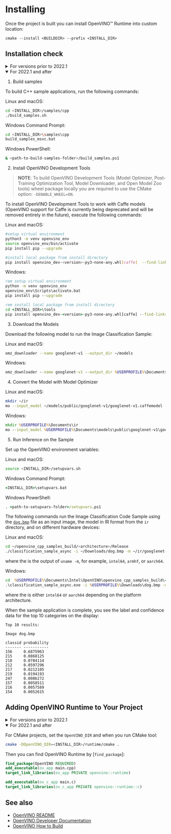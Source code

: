 # Installing

Once the project is built you can install OpenVINO™ Runtime into custom location:

```
cmake --install <BUILDDIR> --prefix <INSTALL_DIR>
```

## Installation check

<details>
<summary>For versions prior to 2022.1</summary>
<p>

1. Obtaining Open Model Zoo tools and models

To have the ability to run samples and demos, you need to clone the Open Model Zoo repository and copy the folder under `./deployment_tools` to your install directory:

```
git clone https://github.com/openvinotoolkit/open_model_zoo.git
cmake -E copy_directory ./open_model_zoo/ <INSTALL_DIR>/deployment_tools/open_model_zoo/
```

2. Adding OpenCV to your environment

Open Model Zoo samples use OpenCV functionality to load images. To use it for demo builds you need to provide the path to your OpenCV custom build by setting `OpenCV_DIR` environment variable and add path OpenCV libraries to the `LD_LIBRARY_PATH (Linux)` or `PATH (Windows)` variable before running demos.

Linux:
```sh
export LD_LIBRARY_PATH=/path/to/opencv_install/lib/:$LD_LIBRARY_PATH
export OpenCV_DIR=/path/to/opencv_install/cmake
```

Windows:
```sh
set PATH=\path\to\opencv_install\bin\;%PATH%
set OpenCV_DIR=\path\to\opencv_install\cmake
```

3. Running demo

To check your installation go to the demo directory and run Classification Demo:

Linux and macOS:
```sh
cd <INSTALL_DIR>/deployment_tools/demo
./demo_squeezenet_download_convert_run.sh
```

Windows:
```sh
cd <INSTALL_DIR>\deployment_tools\demo
demo_squeezenet_download_convert_run.bat
```

Result:
```
Top 10 results:

Image <INSTALL_DIR>/deployment_tools/demo/car.png

classid probability label
------- ----------- -----
817     0.6853030   sports car, sport car
479     0.1835197   car wheel
511     0.0917197   convertible
436     0.0200694   beach wagon, station wagon, wagon, estate car, beach waggon, station waggon, waggon
751     0.0069604   racer, race car, racing car
656     0.0044177   minivan
717     0.0024739   pickup, pickup truck
581     0.0017788   grille, radiator grille
468     0.0013083   cab, hack, taxi, taxicab
661     0.0007443   Model T

[ INFO ] Execution successful
```

</p>
</details>


<details open>
<summary> For 2022.1 and after</summary>
<p>

1. Build samples

To build C++ sample applications, run the following commands:

Linux and macOS:
```sh
cd <INSTALL_DIR>/samples/cpp
./build_samples.sh
```

Windows Command Prompt:
```sh
cd <INSTALL_DIR>\samples\cpp
build_samples_msvc.bat
```

Windows PowerShell:
```sh
& <path-to-build-samples-folder>/build_samples.ps1
```

2. Install OpenVINO Development Tools

> **NOTE**: To build OpenVINO Development Tools (Model Optimizer, Post-Training Optimization Tool, Model Downloader, and Open Model Zoo tools) wheel package locally you are required to use the CMake option: `-DENABLE_WHEEL=ON`.

To install OpenVINO Development Tools to work with Caffe models (OpenVINO support for Caffe is currently being deprecated and will be removed entirely in the future), execute the following commands:

Linux and macOS:

```sh
#setup virtual environment
python3 -m venv openvino_env
source openvino_env/bin/activate
pip install pip --upgrade

#install local package from install directory
pip install openvino_dev-<version>-py3-none-any.whl[caffe]  --find-links=<INSTALL_DIR>/tools
```

Windows:
```bat
rem setup virtual environment
python -m venv openvino_env
openvino_env\Scripts\activate.bat
pip install pip --upgrade

rem install local package from install directory
cd <INSTALL_DIR>\tools
pip install openvino_dev-<version>-py3-none-any.whl[caffe] --find-links=<INSTALL_DIR>\tools
```

3.  Download the Models

Download the following model to run the Image Classification Sample:

Linux and macOS:
```sh
omz_downloader --name googlenet-v1 --output_dir ~/models
```

Windows:
```bat
omz_downloader --name googlenet-v1 --output_dir %USERPROFILE%\Documents\models
```

4. Convert the Model with Model Optimizer

Linux and macOS:
```sh
mkdir ~/ir
mo --input_model ~/models/public/googlenet-v1/googlenet-v1.caffemodel --compress_to_fp16 --output_dir ~/ir
```
Windows:
```bat
mkdir %USERPROFILE%\Documents\ir
mo --input_model %USERPROFILE%\Documents\models\public\googlenet-v1\googlenet-v1.caffemodel --compress_to_fp16 --output_dir %USERPROFILE%\Documents\ir
```

5. Run Inference on the Sample

Set up the OpenVINO environment variables:

Linux and macOS:
```sh
source <INSTALL_DIR>/setupvars.sh
```

Windows Command Prompt:
```bat
<INSTALL_DIR>\setupvars.bat
```

Windows PowerShell:
```bat
. <path-to-setupvars-folder>/setupvars.ps1
```

The following commands run the Image Classification Code Sample using the [`dog.bmp`](https://storage.openvinotoolkit.org/data/test_data/images/224x224/dog.bmp) file as an input image, the model in IR format from the `ir` directory, and on different hardware devices:

Linux and macOS:

```sh
cd ~/openvino_cpp_samples_build/<architecture>/Release
./classification_sample_async -i ~/Downloads/dog.bmp -m ~/ir/googlenet-v1.xml -d CPU
```
where the <architecture> is the output of ``uname -m``, for example, ``intel64``, ``armhf``, or ``aarch64``.

Windows:

```bat
cd  %USERPROFILE%\Documents\Intel\OpenVINO\openvino_cpp_samples_build\<architecture>\Release
.\classification_sample_async.exe -i %USERPROFILE%\Downloads\dog.bmp -m %USERPROFILE%\Documents\ir\googlenet-v1.xml -d CPU
```
where the <architecture> is either ``intel64`` or ``aarch64`` depending on the platform architecture.

When the sample application is complete, you see the label and confidence data for the top 10 categories on the display:

```
Top 10 results:

Image dog.bmp

classid probability
------- -----------
156     0.6875963
215     0.0868125
218     0.0784114
212     0.0597296
217     0.0212105
219     0.0194193
247     0.0086272
157     0.0058511
216     0.0057589
154     0.0052615

```

</p>
</details>

## Adding OpenVINO Runtime to Your Project

<details>
<summary>For versions prior to 2022.1</summary>
<p>

For CMake projects, set the `InferenceEngine_DIR` and when you run CMake tool:

```sh
cmake -DInferenceEngine_DIR=/path/to/openvino/build/ .
```

Then you can find Inference Engine by [`find_package`]:

```cmake
find_package(InferenceEngine REQUIRED)
target_link_libraries(${PROJECT_NAME} PRIVATE ${InferenceEngine_LIBRARIES})
```
</p>
</details>


<details open>
<summary>For 2022.1 and after</summary>
<p>


For CMake projects, set the `OpenVINO_DIR` and when you run CMake tool:

```sh
cmake -DOpenVINO_DIR=<INSTALL_DIR>/runtime/cmake .
```

Then you can find OpenVINO Runtime by [`find_package`]:

```cmake
find_package(OpenVINO REQUIRED)
add_executable(ov_app main.cpp)
target_link_libraries(ov_app PRIVATE openvino::runtime)

add_executable(ov_c_app main.c)
target_link_libraries(ov_c_app PRIVATE openvino::runtime::c)
```
</p>
</details>

## See also

 * [OpenVINO README](../../README.md)
 * [OpenVINO Developer Documentation](index.md)
 * [OpenVINO How to Build](build.md)

